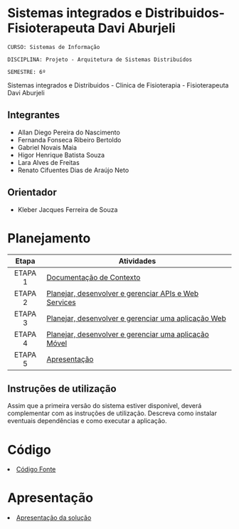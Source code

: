 # Sistemas integrados e Distribuidos-Fisioterapeuta Davi Aburjeli

`CURSO: Sistemas de Informação`

`DISCIPLINA: Projeto - Arquitetura de Sistemas Distribuídos`

`SEMESTRE: 6º`

Sistemas integrados e Distribuidos - Clinica de Fisioterapia - Fisioterapeuta Davi Aburjeli

## Integrantes

* Allan Diego Pereira do Nascimento
* Fernanda Fonseca Ribeiro Bertoldo
* Gabriel Novais Maia
* Higor Henrique Batista Souza
* Lara Alves de Freitas
* Renato Cifuentes Dias de Araújo Neto

## Orientador

* Kleber Jacques Ferreira de Souza

# Planejamento

| Etapa         | Atividades |
|  :----:   | ----------- |
| ETAPA 1         |[Documentação de Contexto](docs/contexto.md) <br> |
| ETAPA 2         |[Planejar, desenvolver e gerenciar APIs e Web Services](docs/backend-apis.md) <br> |
| ETAPA 3         |[Planejar, desenvolver e gerenciar uma aplicação Web](docs/frontend-web.md) |
| ETAPA 4        |[Planejar, desenvolver e gerenciar uma aplicação Móvel](docs/frontend-mobile.md) <br>  |
| ETAPA 5         | [Apresentação](presentation/README.md) |
## Instruções de utilização

Assim que a primeira versão do sistema estiver disponível, deverá complementar com as instruções de utilização. Descreva como instalar eventuais dependências e como executar a aplicação.

# Código

<li><a href="src/README.md"> Código Fonte</a></li>

# Apresentação

<li><a href="presentation/README.md"> Apresentação da solução</a></li>
